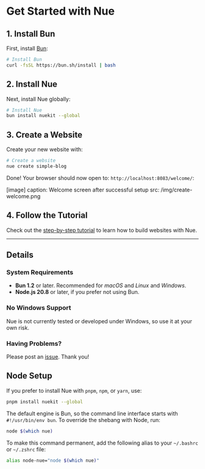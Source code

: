 
# Get Started with Nue

## 1. Install Bun

First, install [Bun](//bun.sh):

```sh
# Install Bun
curl -fsSL https://bun.sh/install | bash
```

## 2. Install Nue

Next, install Nue globally:

```sh
# Install Nue
bun install nuekit --global
```

## 3. Create a Website

Create your new website with:

```sh
# Create a website
nue create simple-blog
```

Done! Your browser should now open to: `http://localhost:8083/welcome/`:

[image]
  caption: Welcome screen after successful setup
  src: /img/create-welcome.png

## 4. Follow the Tutorial

Check out the [step-by-step tutorial](tutorial.html) to learn how to build websites with Nue.

- - -

## Details

### System Requirements

- **Bun 1.2** or later. Recommended for *macOS* and *Linux* and *Windows*.
- **Node.js 20.8** or later, if you prefer not using Bun.

### No Windows Support

Nue is not currently tested or developed under Windows, so use it at your own risk.

### Having Problems?

Please post an [issue](//github.com/nuejs/nue/issues). Thank you!

## Node Setup

If you prefer to install Nue with `pnpm`, `npm`, or `yarn`, use:

```sh
pnpm install nuekit --global
```

The default engine is Bun, so the command line interface starts with `#!/usr/bin/env bun`. To override the shebang with Node, run:

```sh
node $(which nue)
```

To make this command permanent, add the following alias to your `~/.bashrc` or `~/.zshrc` file:

```sh
alias node-nue="node $(which nue)"
```
